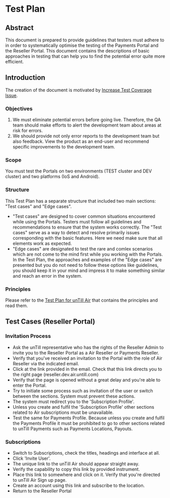 # Test Plan

## Abstract

This document is prepared to provide guidelines that testers must adhere to in order to systematically optimise the testing of the Payments Portal and the Reseller Portal. This document contains the descriptions of basic approaches in testing that can help you to find the potential error quite more efficient.  

## Introduction

The creation of the document is motivated by [Increase Test Coverage Issue](https://dev.untill.com/projects/#!659377).

### Objectives

1. We must eliminate potential errors before going live. Therefore, the QA team should make efforts to alert the development team about areas at risk for errors.
2. We should provide not only error reports to the development team but also feedback. View the product as an end-user and recommend specific improvements to the development team.

### Scope

You must test the Portals on two environments (TEST cluster and DEV cluster) and two platforms (IoS and Android).

### Structure

This Test Plan has a separate structure that included two main sections: "Test cases" and "Edge cases".

- "Test cases" are designed to cover common situations encountered while using the Portals. Testers must follow all guidelines and recommendations to ensure that the system works correctly. The "Test cases" serve as a way to detect and resolve primarily issues corresponding with the basic features. Here we need make sure that all elements work as expected.
- "Edge cases" are designated to test the rare and comlex scenarios which are not come to the mind first while you working with the Portals. In the Test Plan, the approaches and examples of the "Edge cases" are presented but you do not need to follow these options like guidelines, you should keep it in your mind and impress it to make something similar and reach an error in the system.

### Principles

Please refer to the [Test Plan for unTill Air](https://docs.google.com/document/d/1JH1KWSJ1TzXFBp-H8c3hTkOsUP_n_cNefsJWcl0mQuA/edit?usp=sharing) that contains the principles and read them.

## Test Cases (Reseller Portal)

### Invitation Process

- Ask the unTill representative who has the rights of the Reseller Admin to invite you to the Reseller Portal as a Air Reseller or Payments Reseller.
- Verify that you've received an invitation to the Portal with the role of Air Reseller via the indicated email.
- Click at the link provided in the email. Check that this link directs you to the right page (reseller.dev.air.untill.com)
- Verify that the page is opened without a great delay and you're able to enter the Portal.
- Try to initiate some process such as invitation of the user or switch between the sections. System must prevent these actions.
- The system must redirect you to the 'Subscription Profile'.
- Unless you create and fulfil the 'Subscription Profile' other sections related to Air subscriptions must be unavailable.
- Test the same for Payments Profile. Because unless you create and fulfil the Payments Profile it must be prohibited to go to other sections related to unTill Payments such as Payments Locations, Payouts.

### Subscriptions

- Switch to Subscriptions, check the titles, headings and interface at all.
- Click 'Invite User'.
- The unique link to the unTill Air should appear straight away.
- Verify the capability to copy this link by provided instrument.
- Place this link to somewhere and click on it. Verify that you're directed to unTill Air Sign up page.
- Create an account using this link and subscribe to the location.
- Return to the Reseller Portal  